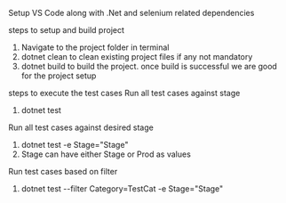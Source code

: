 Setup VS Code along with .Net and selenium related dependencies

steps to setup and build project 

1. Navigate to the project folder in terminal
2. dotnet clean to clean existing project files if any not mandatory
3. dotnet build to build the project. once build is successful we are good for the project setup

steps to execute the test cases
Run all test cases against stage
1. dotnet test

Run all test cases against desired stage
1. dotnet test -e Stage="Stage"
2. Stage can have either Stage or Prod as values

Run test cases based on filter
1. dotnet test --filter Category=TestCat -e Stage="Stage"
